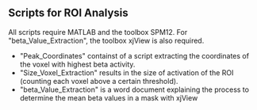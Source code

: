 ## Scripts for ROI Analysis

All scripts require MATLAB and the toolbox SPM12. For "beta_Value_Extraction", the toolbox xjView is also required.
- "Peak_Coordinates" containst of a script extracting the coordinates of the voxel with highest beta activity.
- "Size_Voxel_Extraction" results in the size of activation of the ROI (counting each voxel above a certain threshold).
- "beta_Value_Extraction" is a word document explaining the process to determine the mean beta values in a mask with xjView

